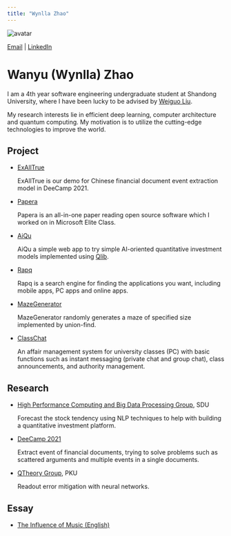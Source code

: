 ```yaml
---
title: "Wynlla Zhao"
---
```


![avatar](https://github.com/wy-go/wy-go.github.io/blob/main/wyzhao2.jpg)

[Email](mailto:wanyugogo@gmail.com) \| [LinkedIn](https://www.linkedin.com/in/wyzhao/)

# Wanyu (Wynlla) Zhao

I am a 4th year software engineering undergraduate student at Shandong University, where I have been lucky to be advised by [Weiguo Liu](https://faculty.sdu.edu.cn/liuweiguo1/en/index/608648/list/index.htm).

My research interests lie in efficient deep learning, computer architecture and quantum computing. My motivation is to utilize the cutting-edge technologies to improve the world. 

## Project
- [ExAllTrue](https://exalltrue.github.io/eedc4/)
  
  ExAllTrue is our demo for Chinese financial document event extraction model in DeeCamp 2021.
  

- [Papera](https://github.com/paperadar)

  Papera is an all-in-one paper reading open source software which I worked on in Microsoft Elite Class.
  
  
- [AiQu](http://118.31.7.210/aiqu) 

  AiQu a simple web app to try simple AI-oriented quantitative investment models implemented using [Qlib](https://github.com/microsoft/qlib).


- [Rapq](https://github.com/wy-go/Rapq)

  Rapq is a search engine for finding the applications you want, including mobile apps, PC apps and online apps.


- [MazeGenerator](https://github.com/wy-go/MazeGenerator)

  MazeGenerator randomly generates a maze of specified size implemented by union-find.
  
  
- [ClassChat](https://github.com/wy-go/ClassChat)

  An affair management system for university classes (PC) with basic functions such as instant messaging (private chat and group chat), class announcements, and authority management.



## Research

- [High Performance Computing and Big Data Processing Group](https://www.sc.sdu.edu.cn/info/1011/1002.htm), SDU

  Forecast the stock tendency using NLP techniques to help with building a quantitative investment platform.

- [DeeCamp 2021](https://deecamp.com/#/home)

  Extract event of financial documents, trying to solve problems such as scattered arguments and multiple events in a single documents.

- [QTheory Group](http://cfcs.pku.edu.cn/english/people/faculty/xiaoyuan/index.htm), PKU

  Readout error mitigation with neural networks.
  

## Essay

- [The Influence of Music (English)](https://drive.google.com/file/d/1dKUXeIqX75Y9yWAdef0moNYm0CAfDTKB/view?usp=sharing)
